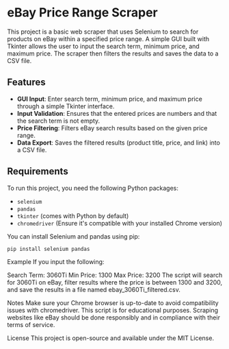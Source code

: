 # eBay Price Range Scraper

This project is a basic web scraper that uses Selenium to search for products on eBay within a specified price range. A simple GUI built with Tkinter allows the user to input the search term, minimum price, and maximum price. The scraper then filters the results and saves the data to a CSV file.

## Features

- **GUI Input**: Enter search term, minimum price, and maximum price through a simple Tkinter interface.
- **Input Validation**: Ensures that the entered prices are numbers and that the search term is not empty.
- **Price Filtering**: Filters eBay search results based on the given price range.
- **Data Export**: Saves the filtered results (product title, price, and link) into a CSV file.

## Requirements

To run this project, you need the following Python packages:

- `selenium`
- `pandas`
- `tkinter` (comes with Python by default)
- `chromedriver` (Ensure it's compatible with your installed Chrome version)

You can install Selenium and pandas using pip:

```bash
pip install selenium pandas
```

Example
If you input the following:

Search Term: 3060Ti
Min Price: 1300
Max Price: 3200
The script will search for 3060Ti on eBay, filter results where the price is between 1300 and 3200, and save the results in a file named ebay_3060Ti_filtered.csv.


Notes
Make sure your Chrome browser is up-to-date to avoid compatibility issues with chromedriver.
This script is for educational purposes. Scraping websites like eBay should be done responsibly and in compliance with their terms of service.

License
This project is open-source and available under the MIT License.
